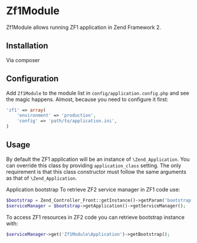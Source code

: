 Zf1Module
=========

Zf1Module allows running ZF1 application in Zend Framework 2.

## Installation

Via composer

## Configuration

Add `Zf1Module` to the module list in `config/application.config.php` and see the magic happens. Almost, because you need to configure it first:

```php
'zf1' => array(
    'environment' => 'production',
    'config' => 'path/to/application.ini',
)
```

## Usage

By default the ZF1 application will be an instance of `\Zend_Application`. You can override this class by providing `application_class` setting.
The only requirement is that this class constructor must follow the same arguments as that of `\Zend_Application`.

Application bootstrap
To retrieve ZF2 service manager in ZF1 code use:

```php
$bootstrap = Zend_Controller_Front::getInstance()->getParam('bootstrap');
$serviceManager = $bootstrap->getApplication()->getServiceManager();
```

To access ZF1 resources in ZF2 code you can retrieve bootstrap instance with:

```php
$serviceManager->get('Zf1Module\Application')->getBootstrap();
```
